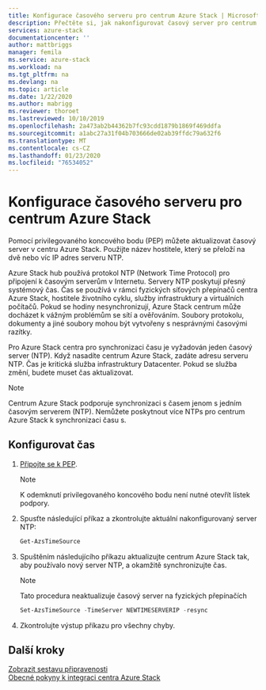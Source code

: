 ```yaml
---
title: Konfigurace časového serveru pro centrum Azure Stack | Microsoft Docs
description: Přečtěte si, jak nakonfigurovat časový server pro centrum Azure Stack.
services: azure-stack
documentationcenter: ''
author: mattbriggs
manager: femila
ms.service: azure-stack
ms.workload: na
ms.tgt_pltfrm: na
ms.devlang: na
ms.topic: article
ms.date: 1/22/2020
ms.author: mabrigg
ms.reviewer: thoroet
ms.lastreviewed: 10/10/2019
ms.openlocfilehash: 2a473ab2b44362b7fc93cdd1879b1869f469ddfa
ms.sourcegitcommit: a1abc27a31f04b703666de02ab39ffdc79a632f6
ms.translationtype: MT
ms.contentlocale: cs-CZ
ms.lasthandoff: 01/23/2020
ms.locfileid: "76534052"
---
```

# <a name="configure-the-time-server-for-azure-stack-hub"></a>Konfigurace časového serveru pro centrum Azure Stack

Pomocí privilegovaného koncového bodu (PEP) můžete aktualizovat časový server v centru Azure Stack. Použijte název hostitele, který se přeloží na dvě nebo víc IP adres serveru NTP.

Azure Stack hub používá protokol NTP (Network Time Protocol) pro připojení k časovým serverům v Internetu. Servery NTP poskytují přesný systémový čas. Čas se používá v rámci fyzických síťových přepínačů centra Azure Stack, hostitele životního cyklu, služby infrastruktury a virtuálních počítačů. Pokud se hodiny nesynchronizují, Azure Stack centrum může docházet k vážným problémům se sítí a ověřováním. Soubory protokolu, dokumenty a jiné soubory mohou být vytvořeny s nesprávnými časovými razítky.

Pro Azure Stack centra pro synchronizaci času je vyžadován jeden časový server (NTP). Když nasadíte centrum Azure Stack, zadáte adresu serveru NTP. Čas je kritická služba infrastruktury Datacenter. Pokud se služba změní, budete muset čas aktualizovat.

> [!NOTE]
> Centrum Azure Stack podporuje synchronizaci s časem jenom s jedním časovým serverem (NTP). Nemůžete poskytnout více NTPs pro centrum Azure Stack k synchronizaci času s.

## <a name="configure-time"></a>Konfigurovat čas

1. [Připojte se k PEP](azure-stack-privileged-endpoint.md). 
    > [!Note]  
    > K odemknutí privilegovaného koncového bodu není nutné otevřít lístek podpory.

2. Spusťte následující příkaz a zkontrolujte aktuální nakonfigurovaný server NTP:

    ```PowerShell
    Get-AzsTimeSource
    ```

3. Spuštěním následujícího příkazu aktualizujte centrum Azure Stack tak, aby používalo nový server NTP, a okamžitě synchronizujte čas.

    > [!Note]  
    > Tato procedura neaktualizuje časový server na fyzických přepínačích

    ```PowerShell
    Set-AzsTimeSource -TimeServer NEWTIMESERVERIP -resync
    ```

4. Zkontrolujte výstup příkazu pro všechny chyby.


## <a name="next-steps"></a>Další kroky

[Zobrazit sestavu připravenosti](azure-stack-validation-report.md)  
[Obecné pokyny k integraci centra Azure Stack](azure-stack-datacenter-integration.md)  
